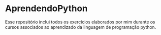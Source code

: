 # AprendendoPython

Esse repositório inclui todos os exercícios elaborados por mim durante os cursos associados ao aprendizado da linguagem de programação python.
